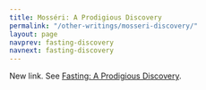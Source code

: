 ```yaml
---
title: Mosséri: A Prodigious Discovery
permalink: "/other-writings/mosseri-discovery/"
layout: page
navprev: fasting-discovery
navnext: fasting-discovery
---
```


New link. See [Fasting: A Prodigious Discovery](/other-writings/fasting-discovery).
